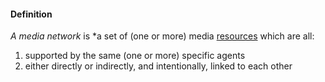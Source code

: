 #### Definition

*A media network* is *a set of (one or more) media [resources](https://github.com/gcassel/IO/blob/main/terms/resource.md) which are all:

1. supported by the same (one or more) specific agents
2. either directly or indirectly, and intentionally, linked to each other
